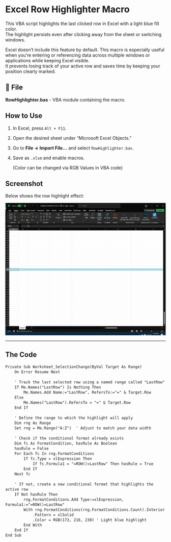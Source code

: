 # Excel Row Highlighter Macro

This VBA script highlights the last clicked row in Excel with a light blue fill color.  
The highlight persists even after clicking away from the sheet or switching windows.

Excel doesn’t include this feature by default.
This macro is especially useful when you’re entering or referencing data across multiple windows or applications while keeping Excel visible.  
It prevents losing track of your active row and saves time by keeping your position clearly marked.

## 📄 File
**RowHighlighter.bas** - VBA module containing the macro.

##  How to Use
1. In Excel, press `Alt + F11`.
2. Open the desired sheet under “Microsoft Excel Objects.”
3. Go to **File → Import File...** and select `RowHighlighter.bas`.
4. Save as `.xlsm` and enable macros.

   (Color can be changed via RGB Values in VBA code)

##  Screenshot
Below shows the row highlight effect:

![Example Highlight](screenshot.PNG)

---
##  The Code
```vba
Private Sub Worksheet_SelectionChange(ByVal Target As Range)
    On Error Resume Next

    ' Track the last selected row using a named range called "LastRow"
    If Me.Names("LastRow") Is Nothing Then
        Me.Names.Add Name:="LastRow", RefersTo:="=" & Target.Row
    Else
        Me.Names("LastRow").RefersTo = "=" & Target.Row
    End If

    ' Define the range to which the highlight will apply
    Dim rng As Range
    Set rng = Me.Range("A:Z")  ' Adjust to match your data width

    ' Check if the conditional format already exists
    Dim fc As FormatCondition, hasRule As Boolean
    hasRule = False
    For Each fc In rng.FormatConditions
        If fc.Type = xlExpression Then
            If fc.Formula1 = "=ROW()=LastRow" Then hasRule = True
        End If
    Next fc

    ' If not, create a new conditional format that highlights the active row
    If Not hasRule Then
        rng.FormatConditions.Add Type:=xlExpression, Formula1:="=ROW()=LastRow"
        With rng.FormatConditions(rng.FormatConditions.Count).Interior
            .Pattern = xlSolid
            .Color = RGB(173, 216, 230) ' Light blue highlight
        End With
    End If
End Sub


